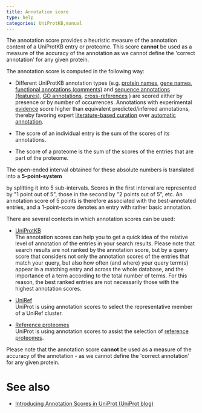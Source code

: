 ```yaml
---
title: Annotation score
type: help
categories: UniProtKB,manual
---
```


The annotation score provides a heuristic measure of the annotation content of a UniProtKB entry or proteome. This score **cannot** be used as a measure of the accuracy of the annotation as we cannot define the 'correct annotation' for any given protein.

The annotation score is computed in the following way:

-   Different UniProtKB annotation types (e.g. [protein names](https://www.uniprot.org/help/protein%5Fnames), [gene names](https://www.uniprot.org/help/gene%5Fname), [functional annotations (comments)](https://www.uniprot.org/help/general%5Fannotation) and [sequence annotations (features)](https://www.uniprot.org/help/sequence%5Fannotation), [GO annotations](https://www.uniprot.org/help/gene%5Fontology), [cross-references](https://www.uniprot.org/help/cross%5Freferences%5Fsection) ) are scored either by presence or by number of occurrences. Annotations with experimental [evidence](https://www.uniprot.org/help/evidences) score higher than equivalent predicted/inferred annotations, thereby favoring expert [literature-based curation](https://www.uniprot.org/help/biocuration) over [automatic annotation](https://www.uniprot.org/help/automatic%5Fannotation).

-   The score of an individual entry is the sum of the scores of its annotations.

-   The score of a proteome is the sum of the scores of the entries that are part of the proteome.

The open-ended interval obtained for these absolute numbers is translated into a **5-point-system**

by splitting it into 5 sub-intervals. Scores in the first interval are represented by "1 point out of 5", those in the second by "2 points out of 5", etc. An annotation score of 5 points is therefore associated with the best-annotated entries, and a 1-point-score denotes an entry with rather basic annotation.

There are several contexts in which annotation scores can be used:

-   [UniProtKB](https://www.uniprot.org/help/uniprotkb)  
    The annotation scores can help you to get a quick idea of the relative level of annotation of the entries in your search results. Please note that search results are not ranked by the annotation score, but by a query score that considers not only the annotation scores of the entries that match your query, but also how often (and where) your query term(s) appear in a matching entry and across the whole database, and the importance of a term according to the total number of terms. For this reason, the best ranked entries are not necessarily those with the highest annotation scores.

-   [UniRef](https://www.uniprot.org/help/uniref)  
    UniProt is using annotation scores to select the representative member of a UniRef cluster.

-   [Reference proteomes](https://www.uniprot.org/proteomes)  
    UniProt is using annotation scores to assist the selection of [reference proteomes](https://www.uniprot.org/proteomes).

Please note that the annotation score **cannot** be used as a measure of the accuracy of the annotation - as we cannot define the 'correct annotation' for any given protein.

# See also

-   [Introducing Annotation Scores in UniProt (UniProt blog)](https://insideuniprot.blogspot.com/2014/10/)
